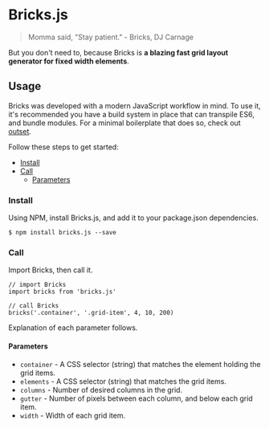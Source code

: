 # Bricks.js

> Momma said, "Stay patient." - Bricks, DJ Carnage

But you don't need to, because Bricks is **a blazing fast grid layout generator for fixed width elements**.

## Usage

Bricks was developed with a modern JavaScript workflow in mind. To use it, it's recommended you have a build system in place that can transpile ES6, and bundle modules. For a minimal boilerplate that does so, check out [outset](https://github.com/callmecavs/outset).

Follow these steps to get started:

* [Install](#install)
* [Call](#call)
  * [Parameters](#parameters)

### Install

Using NPM, install Bricks.js, and add it to your package.json dependencies.

```
$ npm install bricks.js --save
```

### Call

Import Bricks, then call it.

```es6
// import Bricks
import bricks from 'bricks.js'

// call Bricks
bricks('.container', '.grid-item', 4, 10, 200)
```

Explanation of each parameter follows.

#### Parameters

* `container` - A CSS selector (string) that matches the element holding the grid items.
* `elements` - A CSS selector (string) that matches the grid items.
* `columns` - Number of desired columns in the grid.
* `gutter` - Number of pixels between each column, and below each grid item.
* `width` - Width of each grid item.
